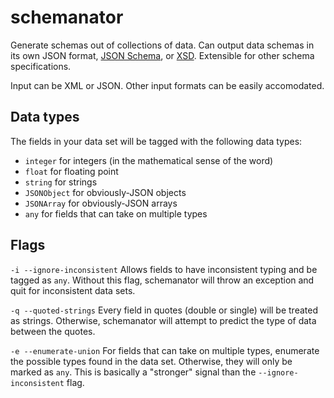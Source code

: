 # schemanator

Generate schemas out of collections of data. Can output data schemas in its own
JSON format, [JSON Schema](https://json-schema.org/), or
[XSD](https://www.w3.org/TR/xmlschema-0/). Extensible for other schema
specifications.

Input can be XML or JSON. Other input formats can be easily accomodated.

## Data types

The fields in your data set will be tagged with the following data types:

- `integer` for integers (in the mathematical sense of the word)
- `float` for floating point
- `string` for strings
- `JSONObject` for obviously-JSON objects
- `JSONArray` for obviously-JSON arrays
- `any` for fields that can take on multiple types

## Flags

`-i --ignore-inconsistent` Allows fields to have inconsistent typing and be
tagged as `any`. Without this flag, schemanator will throw an exception and quit
for inconsistent data sets.

`-q --quoted-strings` Every field in quotes (double or single) will be treated
as strings. Otherwise, schemanator will attempt to predict the type of data
between the quotes.

`-e --enumerate-union` For fields that can take on multiple types, enumerate the
possible types found in the data set. Otherwise, they will only be marked as
`any`. This is basically a "stronger" signal than the `--ignore-inconsistent`
flag.
